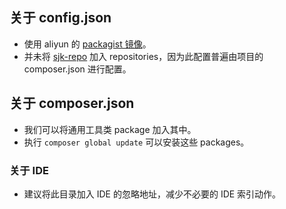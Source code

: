 ## 关于 config.json
- 使用 aliyun 的 [packagist 镜像](https://developer.aliyun.com/composer)。
- 并未将 [sjk-repo](http://repo.devutil.sanjieke.cn/) 加入 repositories，因为此配置普遍由项目的 composer.json 进行配置。

## 关于 composer.json
- 我们可以将通用工具类 package 加入其中。
- 执行 `composer global update` 可以安装这些 packages。

### 关于 IDE
- 建议将此目录加入 IDE 的忽略地址，减少不必要的 IDE 索引动作。
